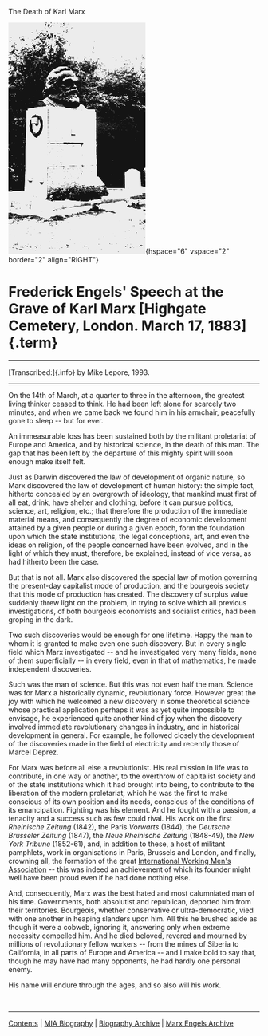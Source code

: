 The Death of Karl Marx

![Marx\'s gravestone in Highgate cemetry](grave.gif){hspace="6"
vspace="2" border="2" align="RIGHT"}

# Frederick Engels' Speech at the Grave of Karl Marx [Highgate Cemetery, London. March 17, 1883]{.term}

------------------------------------------------------------------------

[Transcribed:]{.info} by Mike Lepore, 1993.

------------------------------------------------------------------------

On the 14th of March, at a quarter to three in the afternoon, the
greatest living thinker ceased to think. He had been left alone for
scarcely two minutes, and when we came back we found him in his
armchair, peacefully gone to sleep \-- but for ever.

An immeasurable loss has been sustained both by the militant proletariat
of Europe and America, and by historical science, in the death of this
man. The gap that has been left by the departure of this mighty spirit
will soon enough make itself felt.

Just as Darwin discovered the law of development of organic nature, so
Marx discovered the law of development of human history: the simple
fact, hitherto concealed by an overgrowth of ideology, that mankind must
first of all eat, drink, have shelter and clothing, before it can pursue
politics, science, art, religion, etc.; that therefore the production of
the immediate material means, and consequently the degree of economic
development attained by a given people or during a given epoch, form the
foundation upon which the state institutions, the legal conceptions,
art, and even the ideas on religion, of the people concerned have been
evolved, and in the light of which they must, therefore, be explained,
instead of vice versa, as had hitherto been the case.

But that is not all. Marx also discovered the special law of motion
governing the present-day capitalist mode of production, and the
bourgeois society that this mode of production has created. The
discovery of surplus value suddenly threw light on the problem, in
trying to solve which all previous investigations, of both bourgeois
economists and socialist critics, had been groping in the dark.

Two such discoveries would be enough for one lifetime. Happy the man to
whom it is granted to make even one such discovery. But in every single
field which Marx investigated \-- and he investigated very many fields,
none of them superficially \-- in every field, even in that of
mathematics, he made independent discoveries.

Such was the man of science. But this was not even half the man. Science
was for Marx a historically dynamic, revolutionary force. However great
the joy with which he welcomed a new discovery in some theoretical
science whose practical application perhaps it was as yet quite
impossible to envisage, he experienced quite another kind of joy when
the discovery involved immediate revolutionary changes in industry, and
in historical development in general. For example, he followed closely
the development of the discoveries made in the field of electricity and
recently those of Marcel Deprez.

For Marx was before all else a revolutionist. His real mission in life
was to contribute, in one way or another, to the overthrow of capitalist
society and of the state institutions which it had brought into being,
to contribute to the liberation of the modern proletariat, which he was
the first to make conscious of its own position and its needs, conscious
of the conditions of its emancipation. Fighting was his element. And he
fought with a passion, a tenacity and a success such as few could rival.
His work on the first *Rheinische Zeitung* (1842), the Paris *Vorwarts*
(1844), the *Deutsche Brusseler Zeitung* (1847), the *Neue Rheinische
Zeitung* (1848-49), the *New York Tribune* (1852-61), and, in addition
to these, a host of militant pamphlets, work in organisations in Paris,
Brussels and London, and finally, crowning all, the formation of the
great [International Working Men\'s
Association](../../1864/iwma/index.htm) \-- this was indeed an
achievement of which its founder might well have been proud even if he
had done nothing else.

And, consequently, Marx was the best hated and most calumniated man of
his time. Governments, both absolutist and republican, deported him from
their territories. Bourgeois, whether conservative or ultra-democratic,
vied with one another in heaping slanders upon him. All this he brushed
aside as though it were a cobweb, ignoring it, answering only when
extreme necessity compelled him. And he died beloved, revered and
mourned by millions of revolutionary fellow workers \-- from the mines
of Siberia to California, in all parts of Europe and America \-- and I
make bold to say that, though he may have had many opponents, he had
hardly one personal enemy.

His name will endure through the ages, and so also will his work.

 

------------------------------------------------------------------------

[Contents](index.htm) \| [MIA
Biography](../../../../../glossary/people/m/a.htm#marx) \| [Biography
Archive](../../../bio/index.htm) \| [Marx Engels
Archive](../../../index.htm)
